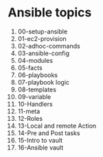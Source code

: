 # Ansible topics 

1) 00-setup-ansible
2) 01-ec2-provision
3) 02-adhoc-commands
4) 03-ansible-config
5) 04-modules
6) 05-facts
7) 06-playbooks
8) 07-playbook logic
9) 08-templates
10) 09-variable
11) 10-Handlers
12) 11-meta
13) 12-Roles
14) 13-Local and remote Action
15) 14-Pre and Post tasks
16) 15-Intro to vault
17) 16-Ansible vault
 

